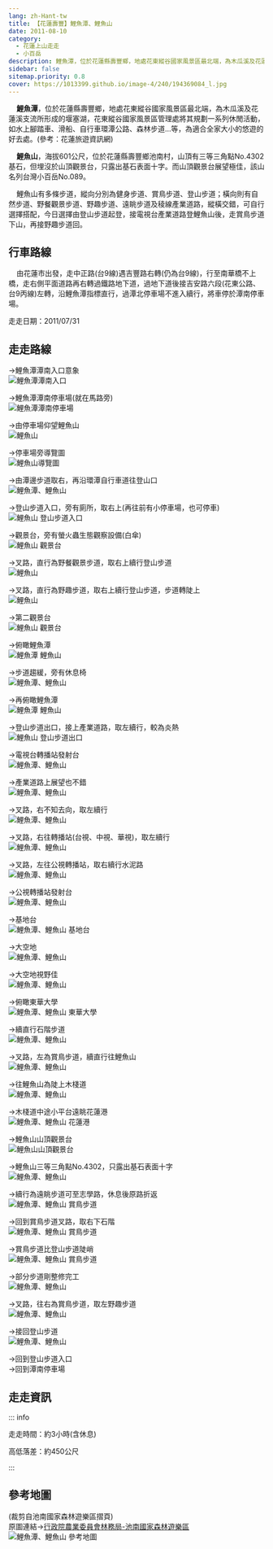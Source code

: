 ```yaml
---
lang: zh-Hant-tw
title: 【花蓮壽豐】鯉魚潭、鯉魚山
date: 2011-08-10
category: 
  - 花蓮上山走走
  - 小百岳
description: 鯉魚潭，位於花蓮縣壽豐鄉，地處花東縱谷國家風景區最北端，為木瓜溪及花蓮溪支流所形成的堰塞湖，花東縱谷國家風景區管理處將其規劃一系列休閒活動，如水上腳踏車、滑船、自行車環潭公路、森林步道…等，為適合全家大小的悠遊的好去處。鯉魚山，海拔601公尺，位於花蓮縣壽豐鄉池南村，山頂有三等三角點No.4302基石，但埋沒於山頂觀景台，只露出基石表面十字。而山頂觀景台展望極佳，該山名列台灣小百岳No.089。
sidebar: false
sitemap.priority: 0.8
cover: https://1013399.github.io/image-4/240/194369084_l.jpg
---
```


    **鯉魚潭**，位於花蓮縣壽豐鄉，地處花東縱谷國家風景區最北端，為木瓜溪及花蓮溪支流所形成的堰塞湖，花東縱谷國家風景區管理處將其規劃一系列休閒活動，如水上腳踏車、滑船、自行車環潭公路、森林步道…等，為適合全家大小的悠遊的好去處。(參考：花蓮旅遊資訊網) 

    **鯉魚山**，海拔601公尺，位於花蓮縣壽豐鄉池南村，山頂有三等三角點No.4302基石，但埋沒於山頂觀景台，只露出基石表面十字。而山頂觀景台展望極佳，該山名列台灣小百岳No.089。  

<!-- more -->

    鯉魚山有多條步道，縱向分別為健身步道、賞鳥步道、登山步道；橫向則有自然步道、野餐觀景步道、野趣步道、遠眺步道及稜線產業道路，縱橫交錯，可自行選擇搭配，今日選擇由登山步道起登，接電視台產業道路登鯉魚山後，走賞鳥步道下山，再接野趣步道回。

## 行車路線
    由花蓮市出發，走中正路(台9線)遇吉豐路右轉(仍為台9線)，行至南華橋不上橋，走右側平面道路再右轉過鐵路地下道，過地下道後接吉安路六段(花東公路、台9丙線)左轉，沿鯉魚潭指標直行，過潭北停車場不進入續行，將車停於潭南停車場。

走走日期：2011/07/31

## 走走路線
→鯉魚潭潭南入口意象  
![鯉魚潭潭南入口](https://1013399.github.io/image-4/240/194369267_l.jpg)

→鯉魚潭潭南停車場(就在馬路旁)  
![鯉魚潭潭南停車場](https://1013399.github.io/image-4/240/194369256_l.jpg)

→由停車場仰望鯉魚山  
![鯉魚山](https://1013399.github.io/image-4/240/194369261_l.jpg)

→停車場旁導覽圖  
![鯉魚山導覽圖](https://1013399.github.io/image-4/240/194369044_l.jpg)

→由潭邊步道取右，再沿環潭自行車道往登山口  
![鯉魚潭、鯉魚山](https://1013399.github.io/image-4/240/194369049_l.jpg)

→登山步道入口，旁有廁所，取右上(再往前有小停車場，也可停車)  
![鯉魚山 登山步道入口](https://1013399.github.io/image-4/240/194369052_l.jpg)

→觀景台，旁有螢火蟲生態觀察設備(白傘)  
![鯉魚山 觀景台](https://1013399.github.io/image-4/240/194369058_l.jpg)

→叉路，直行為野餐觀景步道，取右上續行登山步道  
![鯉魚山](https://1013399.github.io/image-4/240/194369062_l.jpg)

→叉路，直行為野趣步道，取右上續行登山步道，步道轉陡上  
![鯉魚山](https://1013399.github.io/image-4/240/194369067_l.jpg)

→第二觀景台  
![鯉魚山 觀景台](https://1013399.github.io/image-4/240/194369072_l.jpg)

→俯瞰鯉魚潭  
![鯉魚潭 鯉魚山](https://1013399.github.io/image-4/240/194369077_l.jpg)

→步道趨緩，旁有休息椅  
![鯉魚潭、鯉魚山](https://1013399.github.io/image-4/240/194369079_l.jpg)

→再俯瞰鯉魚潭  
![鯉魚潭 鯉魚山](https://1013399.github.io/image-4/240/194369084_l.jpg)

→登山步道出口，接上產業道路，取左續行，較為炎熱  
![鯉魚山 登山步道出口](https://1013399.github.io/image-4/240/194369088_l.jpg)

→電視台轉播站發射台  
![鯉魚潭、鯉魚山](https://1013399.github.io/image-4/240/194369098_l.jpg)

→產業道路上展望也不錯  
![鯉魚潭、鯉魚山](https://1013399.github.io/image-4/240/194369104_l.jpg)

→叉路，右不知去向，取左續行  
![鯉魚潭、鯉魚山](https://1013399.github.io/image-4/240/194369108_l.jpg)

→叉路，右往轉播站(台視、中視、華視)，取左續行  
![鯉魚潭、鯉魚山](https://1013399.github.io/image-4/240/194369117_l.jpg)

→叉路，左往公視轉播站，取右續行水泥路  
![鯉魚潭、鯉魚山](https://1013399.github.io/image-4/240/194369122_l.jpg)

→公視轉播站發射台  
![鯉魚潭、鯉魚山](https://1013399.github.io/image-4/240/194369128_l.jpg)

→基地台  
![鯉魚潭、鯉魚山 基地台](https://1013399.github.io/image-4/240/194369136_l.jpg)

→大空地  
![鯉魚潭、鯉魚山](https://1013399.github.io/image-4/240/194369141_l.jpg)

→大空地視野佳  
![鯉魚潭、鯉魚山](https://1013399.github.io/image-4/240/194369152_l.jpg)

→俯瞰東華大學  
![鯉魚潭、鯉魚山 東華大學](https://1013399.github.io/image-4/240/194369168_l.jpg)

→續直行石階步道  
![鯉魚潭、鯉魚山](https://1013399.github.io/image-4/240/194369160_l.jpg)

→叉路，左為賞鳥步道，續直行往鯉魚山  
![鯉魚潭、鯉魚山](https://1013399.github.io/image-4/240/194369174_l.jpg)

→往鯉魚山為陡上木棧道  
![鯉魚潭、鯉魚山](https://1013399.github.io/image-4/240/194369180_l.jpg)

→木棧道中途小平台遠眺花蓮港  
![鯉魚潭、鯉魚山 花蓮港](https://1013399.github.io/image-4/240/194369209_l.jpg)

→鯉魚山山頂觀景台  
![鯉魚山山頂觀景台](https://1013399.github.io/image-4/240/194369190_l.jpg)

→鯉魚山三等三角點No.4302，只露出基石表面十字  
![鯉魚潭、鯉魚山](https://1013399.github.io/image-4/240/194369195_l.jpg)

→續行為遠眺步道可至志學路，休息後原路折返  
![鯉魚潭、鯉魚山 賞鳥步道](https://1013399.github.io/image-4/240/194369203_l.jpg)

→回到賞鳥步道叉路，取右下石階  
![鯉魚潭、鯉魚山 賞鳥步道](https://1013399.github.io/image-4/240/194369212_l.jpg)

→賞鳥步道比登山步道陡峭  
![鯉魚潭、鯉魚山 賞鳥步道](https://1013399.github.io/image-4/240/194549333_l.jpg)

→部分步道剛整修完工  
![鯉魚潭、鯉魚山](https://1013399.github.io/image-4/240/194369240_l.jpg)

→叉路，往右為賞鳥步道，取左野趣步道  
![鯉魚潭、鯉魚山](https://1013399.github.io/image-4/240/194369246_l.jpg)

→接回登山步道  
![鯉魚潭、鯉魚山](https://1013399.github.io/image-4/240/194369251_l.jpg)

→回到登山步道入口  
→回到潭南停車場

## 走走資訊

::: info

走走時間：約3小時(含休息)

高低落差：約450公尺

:::

## 參考地圖
(裁剪自池南國家森林遊樂區摺頁)  
原圖連結→[行政院農業委員會林務局-池南國家森林遊樂區](http://recreation.forest.gov.tw/RA-V02/RA_Courier_01.aspx?RA_ID=0800002)  
![鯉魚潭、鯉魚山 參考地圖](https://1013399.github.io/image-4/240/194369562_l.jpg)